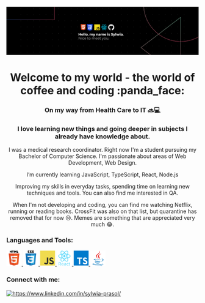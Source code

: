 <p align="center">
 <img src="https://github.com/frutts/banerreadme/blob/bf6bd9b01a77432554464a2310e778c5618adc6e/Black%20Technology%20LinkedIn%20Banner(1).png">
</p>
<h1 align="center">Welcome to my world - the world of coffee and coding :panda_face:</h1>
<h3 align="center">On my way from Health Care to IT 🔜💻</h3>
<h3 align="center">I love learning new things and going deeper in subjects I already have knowledge about.</h3>

<p align="center">I was a medical research coordinator. Right now I'm a student pursuing my Bachelor of Computer Science. I'm passionate about areas of Web Development, Web Design. 
<p align="center">I’m currently learning JavaScript, TypeScript, React, Node.js</p>
<p></p>
<p align="center">Improving my skills in everyday tasks, spending time on learning new techniques and tools. You can also find me interested in QA.</p>

<p align="center">When I'm not developing and coding, you can find me watching Netflix, running or reading books. CrossFit was also on that list, but quarantine has removed that for now 😢. Memes are something that are appreciated very much 😂. </p>



<h3 align="left">Languages and Tools:</h3>
<p align="left"> <a href="https://www.w3.org/html/" target="_blank" rel="noreferrer"> <img src="https://raw.githubusercontent.com/devicons/devicon/master/icons/html5/html5-original-wordmark.svg" alt="html5" width="40" height="40"/> </a> <a href="https://www.w3schools.com/css/" target="_blank" rel="noreferrer"> <img src="https://raw.githubusercontent.com/devicons/devicon/master/icons/css3/css3-original-wordmark.svg" alt="css3" width="40" height="40"/> </a>  <a href="https://developer.mozilla.org/en-US/docs/Web/JavaScript" target="_blank" rel="noreferrer"> <img src="https://raw.githubusercontent.com/devicons/devicon/master/icons/javascript/javascript-original.svg" alt="javascript" width="40" height="40"/> </a> <a href="https://reactjs.org/" target="_blank" rel="noreferrer"> <img src="https://raw.githubusercontent.com/devicons/devicon/master/icons/react/react-original-wordmark.svg" alt="react" width="40" height="40"/> </a> <a href="https://www.typescriptlang.org/" target="_blank" rel="noreferrer"> <img src="https://raw.githubusercontent.com/devicons/devicon/master/icons/typescript/typescript-original.svg" alt="typescript" width="40" height="40"/> </a> <a href="https://www.java.com" target="_blank" rel="noreferrer"> <img src="https://raw.githubusercontent.com/devicons/devicon/master/icons/java/java-original.svg" alt="java" width="40" height="40"/> </a> </p>


<h3 align="left">Connect with me:</h3>
<p align="left">
<a href="https://linkedin.com/in/https://www.linkedin.com/in/sylwia-prasol/" target="blank"><img align="center" src="https://raw.githubusercontent.com/rahuldkjain/github-profile-readme-generator/master/src/images/icons/Social/linked-in-alt.svg" alt="https://www.linkedin.com/in/sylwia-prasol/" height="30" width="40" /></a>
